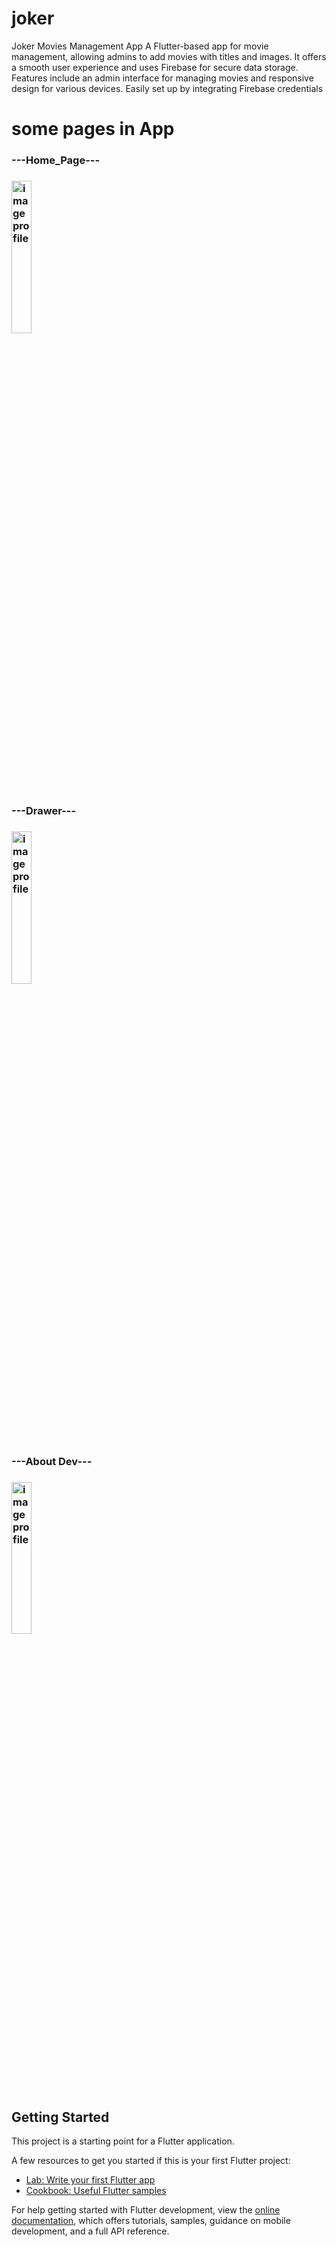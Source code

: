 # joker

Joker Movies Management App
A Flutter-based app for movie management, allowing admins to add movies with titles and images. It offers a smooth user experience and uses Firebase for secure data storage. Features include an admin interface for managing movies and responsive design for various devices. Easily set up by integrating Firebase credentials

<h1 style='color🔻'>some pages in App</h1>
  <h3 style='text-algin='center'>---Home_Page---<h3/>
<img src="https://github.com/user-attachments/assets/b68332b5-ede8-405c-b2f5-3b45eb5c340e" alt="image profile"  style="width:25%; height:25%;">
    <h3 style='text-algin='center'>---Drawer---<h3/>
<img src="https://github.com/user-attachments/assets/6120938c-f5c5-4ae7-b260-c1596ab51f21" alt="image profile"  style="width:25%; height:25%;">

  <h3 style='text-algin='center'>---About Dev---<h3/>
<img src="https://github.com/user-attachments/assets/fd335bab-9dd8-466b-8c10-43f681edcd92" alt="image profile"  style="width:25%; height:25%;">




## Getting Started

This project is a starting point for a Flutter application.

A few resources to get you started if this is your first Flutter project:

- [Lab: Write your first Flutter app](https://docs.flutter.dev/get-started/codelab)
- [Cookbook: Useful Flutter samples](https://docs.flutter.dev/cookbook)

For help getting started with Flutter development, view the
[online documentation](https://docs.flutter.dev/), which offers tutorials,
samples, guidance on mobile development, and a full API reference.
